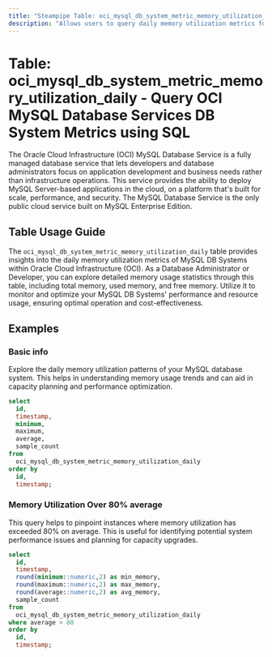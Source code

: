 ```yaml
---
title: "Steampipe Table: oci_mysql_db_system_metric_memory_utilization_daily - Query OCI MySQL Database Services DB System Metrics using SQL"
description: "Allows users to query daily memory utilization metrics for MySQL DB Systems in Oracle Cloud Infrastructure."
---
```


# Table: oci_mysql_db_system_metric_memory_utilization_daily - Query OCI MySQL Database Services DB System Metrics using SQL

The Oracle Cloud Infrastructure (OCI) MySQL Database Service is a fully managed database service that lets developers and database administrators focus on application development and business needs rather than infrastructure operations. This service provides the ability to deploy MySQL Server-based applications in the cloud, on a platform that's built for scale, performance, and security. The MySQL Database Service is the only public cloud service built on MySQL Enterprise Edition.

## Table Usage Guide

The `oci_mysql_db_system_metric_memory_utilization_daily` table provides insights into the daily memory utilization metrics of MySQL DB Systems within Oracle Cloud Infrastructure (OCI). As a Database Administrator or Developer, you can explore detailed memory usage statistics through this table, including total memory, used memory, and free memory. Utilize it to monitor and optimize your MySQL DB Systems' performance and resource usage, ensuring optimal operation and cost-effectiveness.

## Examples

### Basic info
Explore the daily memory utilization patterns of your MySQL database system. This helps in understanding memory usage trends and can aid in capacity planning and performance optimization.

```sql
select
  id,
  timestamp,
  minimum,
  maximum,
  average,
  sample_count
from
  oci_mysql_db_system_metric_memory_utilization_daily
order by
  id,
  timestamp;
```

### Memory Utilization Over 80% average
This query helps to pinpoint instances where memory utilization has exceeded 80% on average. This is useful for identifying potential system performance issues and planning for capacity upgrades.

```sql
select
  id,
  timestamp,
  round(minimum::numeric,2) as min_memory,
  round(maximum::numeric,2) as max_memory,
  round(average::numeric,2) as avg_memory,
  sample_count
from
  oci_mysql_db_system_metric_memory_utilization_daily
where average > 80
order by
  id,
  timestamp;
```